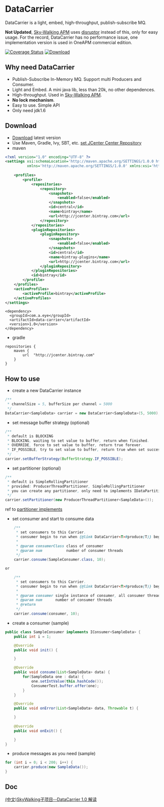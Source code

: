 # DataCarrier
DataCarrier is a light, embed, high-throughput, publish-subscribe MQ.

**Not Updated**, [Sky-Walking APM](https://github.com/wu-sheng/sky-walking) uses [disruptor](https://github.com/LMAX-Exchange/disruptor) instead of this, only for easy usage. For the record, DataCarrier has no performance issue, one implementation version is used in OneAPM commercial edition.

[![Coverage Status](https://coveralls.io/repos/github/wu-sheng/DataCarrier/badge.svg?branch=master&q=2)](https://coveralls.io/github/wu-sheng/DataCarrier?branch=master&q=3)
[ ![Download](https://api.bintray.com/packages/wu-sheng/DataCarrier/com.a.eye.data-carrier/images/download.svg) ](https://bintray.com/wu-sheng/DataCarrier/com.a.eye.data-carrier/_latestVersion)

## Why need DataCarrier
- Publish-Subscribe In-Memory MQ. Support multi Producers and Consumer.
- Light and Embed. A mini java lib, less than 20k, no other dependences.
- High-throughput. Used in [Sky-Walking APM](https://github.com/wu-sheng/sky-walking).
- **No lock mechanism**.
- Easy to use. Simple API
- Only need jdk1.6

## Download
- [Download](https://bintray.com/wu-sheng/DataCarrier/com.a.eye.data-carrier/_latestVersion) latest version
- Use Maven, Gradle, Ivy, SBT, etc. [set JCenter Center Repository](https://bintray.com/bintray/jcenter?filterByPkgName=com.a.eye.data-carrier)
- maven
```xml
<?xml version="1.0" encoding="UTF-8" ?>
<settings xsi:schemaLocation='http://maven.apache.org/SETTINGS/1.0.0 http://maven.apache.org/xsd/settings-1.0.0.xsd'
          xmlns='http://maven.apache.org/SETTINGS/1.0.0' xmlns:xsi='http://www.w3.org/2001/XMLSchema-instance'>
    
    <profiles>
        <profile>
            <repositories>
                <repository>
                    <snapshots>
                        <enabled>false</enabled>
                    </snapshots>
                    <id>central</id>
                    <name>bintray</name>
                    <url>http://jcenter.bintray.com</url>
                </repository>
            </repositories>
            <pluginRepositories>
                <pluginRepository>
                    <snapshots>
                        <enabled>false</enabled>
                    </snapshots>
                    <id>central</id>
                    <name>bintray-plugins</name>
                    <url>http://jcenter.bintray.com</url>
                </pluginRepository>
            </pluginRepositories>
            <id>bintray</id>
        </profile>
    </profiles>
    <activeProfiles>
        <activeProfile>bintray</activeProfile>
    </activeProfiles>
</settings>
```
```
<dependency>
  <groupId>com.a.eye</groupId>
  <artifactId>data-carrier</artifactId>
  <version>1.0</version>
</dependency>
```
- gradle
```
repositories {
    maven {
        url  "http://jcenter.bintray.com" 
    }
}
```



## How to use
- create a new DataCarrier instance
```java
/**
 * channelSize = 5, bufferSize per channel = 5000
 */
DataCarrier<SampleData> carrier = new DataCarrier<SampleData>(5, 5000);
```

- set message buffer strategy (optional)
```java
/**
 * default is BLOCKING
 * BLOCKING, waiting to set value to buffer, return when finished.
 * OVERRIDE, force to set value to buffer, return true forever.
 * IF_POSSIBLE, try to set value to buffer, return true when set successfully.
 */
carrier.setBufferStrategy(BufferStrategy.IF_POSSIBLE);
```

- set partitioner (optional)
```java
/**
 * default is SimpleRollingPartitioner
 * provided: ProducerThreadPartitioner, SimpleRollingPartitioner
 * you can create any partitioner, only need to implements IDataPartitioner interface
 */
carrier.setPartitioner(new ProducerThreadPartitioner<SampleData>());
```
ref to [partitioner implements](src/main/java/com/a/eye/datacarrier/partition)

- set consumer and start to consume data
```java
    /**
     * set consumers to this Carrier.
     * consumer begin to run when {@link DataCarrier<T>#produce(T)} begin to work.
     *
     * @param consumerClass class of consumer
     * @param num           number of consumer threads
     */
    carrier.consume(SampleConsumer.class, 10);

or

    /**
     * set consumers to this Carrier.
     * consumer begin to run when {@link DataCarrier<T>#produce(T)} begin to work.
     *
     * @param consumer single instance of consumer, all consumer threads will all use this instance.
     * @param num      number of consumer threads
     * @return
     */
    carrier.consume(consumer, 10);
```

- create a consumer (sample)
```java
public class SampleConsumer implements IConsumer<SampleData> {
    public int i = 1;

    @Override
    public void init() {

    }

    @Override
    public void consume(List<SampleData> data) {
        for(SampleData one : data) {
            one.setIntValue(this.hashCode());
            ConsumerTest.buffer.offer(one);
        }
    }

    @Override
    public void onError(List<SampleData> data, Throwable t) {

    }
    
    @Override
    public void onExit() {

    }
}
```

- produce messages as you need (sample)
```java
for (int i = 0; i < 200; i++) {
    carrier.produce(new SampleData());
}
```

## Doc
[(中文)SkyWalking子项目--DataCarrier 1.0 解读  ](http://wu-sheng.iteye.com/blog/2334404)
